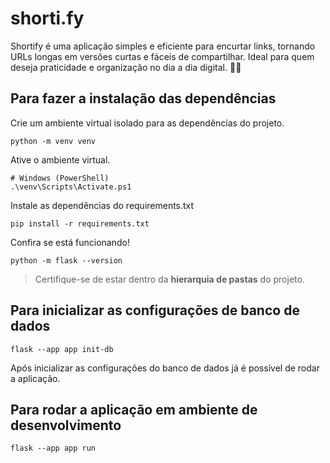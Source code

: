 # shorti.fy

Shortify é uma aplicação simples e eficiente para encurtar links, tornando URLs longas em versões curtas e fáceis de compartilhar. Ideal para quem deseja praticidade e organização no dia a dia digital. 🚀🔗

## Para fazer a instalação das dependências
Crie um ambiente virtual isolado para as dependências do projeto.
~~~shell
python -m venv venv
~~~

Ative o ambiente virtual.
~~~shell
# Windows (PowerShell)
.\venv\Scripts\Activate.ps1
~~~

Instale as dependências do requirements.txt
~~~shell
pip install -r requirements.txt
~~~

Confira se está funcionando!
~~~shell
python -m flask --version
~~~

>Certifique-se de estar dentro da **hierarquia de pastas** do projeto.

## Para inicializar as configurações de banco de dados
~~~shell
flask --app app init-db
~~~

Após inicializar as configurações do banco de dados já é possível de rodar a aplicação. 

## Para rodar a aplicação em ambiente de desenvolvimento
~~~shell
flask --app app run
~~~
